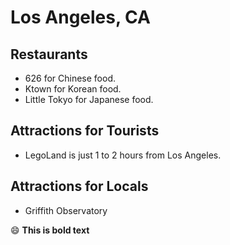 # Los Angeles, CA

## Restaurants

- 626 for Chinese food.
- Ktown for Korean food.
- Little Tokyo for Japanese food.

## Attractions for Tourists

- LegoLand is just 1 to 2 hours from Los Angeles.

## Attractions for Locals

- Griffith Observatory

:smile: **This is bold text**
